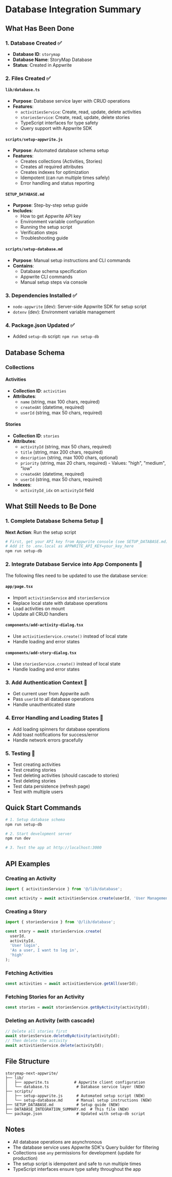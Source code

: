 # Database Integration Summary

## What Has Been Done

### 1. Database Created ✅
- **Database ID**: `storymap`
- **Database Name**: StoryMap Database
- **Status**: Created in Appwrite

### 2. Files Created ✅

#### `lib/database.ts`
- **Purpose**: Database service layer with CRUD operations
- **Features**:
  - `activitiesService`: Create, read, update, delete activities
  - `storiesService`: Create, read, update, delete stories
  - TypeScript interfaces for type safety
  - Query support with Appwrite SDK

#### `scripts/setup-appwrite.js`
- **Purpose**: Automated database schema setup
- **Features**:
  - Creates collections (Activities, Stories)
  - Creates all required attributes
  - Creates indexes for optimization
  - Idempotent (can run multiple times safely)
  - Error handling and status reporting

#### `SETUP_DATABASE.md`
- **Purpose**: Step-by-step setup guide
- **Includes**:
  - How to get Appwrite API key
  - Environment variable configuration
  - Running the setup script
  - Verification steps
  - Troubleshooting guide

#### `scripts/setup-database.md`
- **Purpose**: Manual setup instructions and CLI commands
- **Contains**:
  - Database schema specification
  - Appwrite CLI commands
  - Manual setup steps via console

### 3. Dependencies Installed ✅
- `node-appwrite` (dev): Server-side Appwrite SDK for setup script
- `dotenv` (dev): Environment variable management

### 4. Package.json Updated ✅
- Added `setup-db` script: `npm run setup-db`

## Database Schema

### Collections

#### Activities
- **Collection ID**: `activities`
- **Attributes**:
  - `name` (string, max 100 chars, required)
  - `createdAt` (datetime, required)
  - `userId` (string, max 50 chars, required)

#### Stories
- **Collection ID**: `stories`
- **Attributes**:
  - `activityId` (string, max 50 chars, required)
  - `title` (string, max 200 chars, required)
  - `description` (string, max 1000 chars, optional)
  - `priority` (string, max 20 chars, required) - Values: "high", "medium", "low"
  - `createdAt` (datetime, required)
  - `userId` (string, max 50 chars, required)
- **Indexes**:
  - `activityId_idx` on `activityId` field

## What Still Needs to Be Done

### 1. Complete Database Schema Setup 🔄
**Next Action**: Run the setup script
```bash
# First, get your API key from Appwrite console (see SETUP_DATABASE.md)
# Add it to .env.local as APPWRITE_API_KEY=your_key_here
npm run setup-db
```

### 2. Integrate Database Service into App Components 🔄
The following files need to be updated to use the database service:

#### `app/page.tsx`
- Import `activitiesService` and `storiesService`
- Replace local state with database operations
- Load activities on mount
- Update all CRUD handlers

#### `components/add-activity-dialog.tsx`
- Use `activitiesService.create()` instead of local state
- Handle loading and error states

#### `components/add-story-dialog.tsx`
- Use `storiesService.create()` instead of local state
- Handle loading and error states

### 3. Add Authentication Context 🔄
- Get current user from Appwrite auth
- Pass `userId` to all database operations
- Handle unauthenticated state

### 4. Error Handling and Loading States 🔄
- Add loading spinners for database operations
- Add toast notifications for success/error
- Handle network errors gracefully

### 5. Testing 🔄
- Test creating activities
- Test creating stories
- Test deleting activities (should cascade to stories)
- Test deleting stories
- Test data persistence (refresh page)
- Test with multiple users

## Quick Start Commands

```bash
# 1. Setup database schema
npm run setup-db

# 2. Start development server
npm run dev

# 3. Test the app at http://localhost:3000
```

## API Examples

### Creating an Activity
```typescript
import { activitiesService } from '@/lib/database';

const activity = await activitiesService.create(userId, 'User Management');
```

### Creating a Story
```typescript
import { storiesService } from '@/lib/database';

const story = await storiesService.create(
  userId,
  activityId,
  'User login',
  'As a user, I want to log in',
  'high'
);
```

### Fetching Activities
```typescript
const activities = await activitiesService.getAll(userId);
```

### Fetching Stories for an Activity
```typescript
const stories = await storiesService.getByActivity(activityId);
```

### Deleting an Activity (with cascade)
```typescript
// Delete all stories first
await storiesService.deleteByActivity(activityId);
// Then delete the activity
await activitiesService.delete(activityId);
```

## File Structure
```
storymap-next-appwrite/
├── lib/
│   ├── appwrite.ts           # Appwrite client configuration
│   └── database.ts            # Database service layer (NEW)
├── scripts/
│   ├── setup-appwrite.js      # Automated setup script (NEW)
│   └── setup-database.md      # Manual setup instructions (NEW)
├── SETUP_DATABASE.md          # Setup guide (NEW)
├── DATABASE_INTEGRATION_SUMMARY.md  # This file (NEW)
└── package.json               # Updated with setup-db script
```

## Notes

- All database operations are asynchronous
- The database service uses Appwrite SDK's Query builder for filtering
- Collections use `any` permissions for development (update for production)
- The setup script is idempotent and safe to run multiple times
- TypeScript interfaces ensure type safety throughout the app
